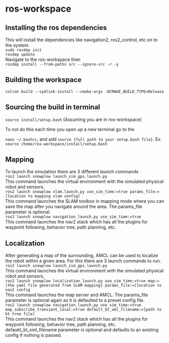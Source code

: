 # ros-workspace

## Installing the ros dependencies 
This will install the dependencies like navigation2, ros2_control, etc on to the system.<br>
```sudo rosdep init```<br>
```rosdep update```<br>
Navigate to the ros-workspace then <br>
```rosdep install --from-paths src --ignore-src -r -y```

## Building the workspace
```colcon build --symlink-install --cmake-args -DCMAKE_BUILD_TYPE=Release```

## Sourcing the build in terminal
```source install/setup.bash``` (Assuming you are in ros-workspace) 
</br>

To not do this each time you open up a new terminal go to the 

```nano ~/.bashrc```, and add ```source {full path to your setup.bash file}```. Ex. ```source /home/ros-workspace/install/setup.bash```

## Mapping
To launch the simulation there are 3 different launch commands
<br>
```ros2 launch snowplow launch_sim_gps.launch.py```
<br>
This command launches the virtual environment with the simulated physical robot and sensors.
<br>
```ros2 launch snowplow slam.launch.py use_sim_time:=true params_file:=[location to mapping slam config]``` 
<br>
This command launches the SLAM toolbox in mapping mode where you can save the map after you navigate around the area. The params_file parameter is optional.
<br>
```ros2 launch snowplow navigation_launch.py use_sim_time:=true```
<br>
This command launches the nav2 stack which has all the plugins for waypoint following, behavior tree, path planning, etc.

## Localization
After generating a map of the surrounding, AMCL can be used to localize the robot within a given area. For this there are 3 launch commands to run.
<br>
```ros2 launch snowplow launch_sim_gps.launch.py```
<br>
This command launches the virtual environment with the simulated physical robot and sensors. 
<br>
```ros2 launch snowplow localization_launch.py use_sim_time:=true map:=[the yaml file generated from SLAM mapping] params_file:=[location to nav2 config```
<br>
This command launches the map server and AMCL. The params_file parameter is optional again as it is defaulted to a preset config file. 
<br>
```ros2 launch snowplow navigation_launch.py use_sim_time:=true map_subscribe_transient_local:=true default_bt_xml_filename:=[path to bt tree file]```
<br>
This command launches the nav2 stack which has all the plugins for waypoint following, behavior tree, path planning, etc. defaukt_bt_xml_filename parameter is optional and defaults to an existing config if nothing is passed.

